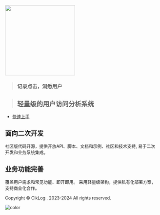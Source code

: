 <!-- _coverpage.md -->
# <div class="logo"><img title="" src="/assets/imgs/logo1.png" alt="" data-align="center" width="229"></div>
>
> ### 记录点击，洞悉用户
>

>
>
>
> ## **轻量级的用户访问分析系统**

- [快速上手](/introduce.md)

<div class="features"><div class="feature"><h2>面向二次开发</h2> <p>社区版代码开源，提供开放API、脚本、文档和示例、社区和技术支持, 易于二次开发和业务系统集成。</p></div><div class="feature"><h2>业务功能完善</h2> <p>覆盖用户需求和常见功能、即开即用。 采用轻量级架构，提供私有化部署方案，支持商业化合作。</p></div></div>

<!-- background image -->

<!-- ![](_media/bg.png) -->

<!-- background color -->
<div class="copyright"> Copyright © ClkLog . 2023-2024 All rights reserved.</div>

![color](#fff)
